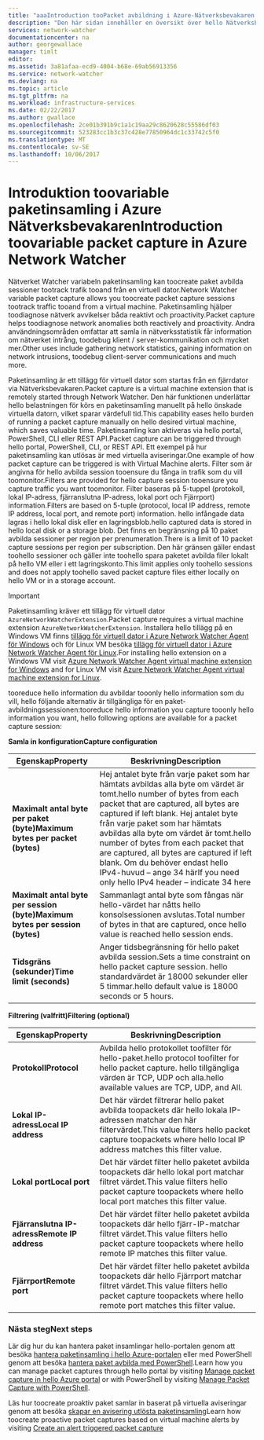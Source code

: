 ```yaml
---
title: "aaaIntroduction tooPacket avbildning i Azure-Nätverksbevakaren | Microsoft Docs"
description: "Den här sidan innehåller en översikt över hello Nätverksbevakaren paket avbilda kapaciteten"
services: network-watcher
documentationcenter: na
author: georgewallace
manager: timlt
editor: 
ms.assetid: 3a81afaa-ecd9-4004-b68e-69ab56913356
ms.service: network-watcher
ms.devlang: na
ms.topic: article
ms.tgt_pltfrm: na
ms.workload: infrastructure-services
ms.date: 02/22/2017
ms.author: gwallace
ms.openlocfilehash: 2ce01b391b9c1a1c19aa29c8620628c55586df03
ms.sourcegitcommit: 523283cc1b3c37c428e77850964dc1c33742c5f0
ms.translationtype: MT
ms.contentlocale: sv-SE
ms.lasthandoff: 10/06/2017
---
```

# <a name="introduction-toovariable-packet-capture-in-azure-network-watcher"></a><span data-ttu-id="83f19-103">Introduktion toovariable paketinsamling i Azure Nätverksbevakaren</span><span class="sxs-lookup"><span data-stu-id="83f19-103">Introduction toovariable packet capture in Azure Network Watcher</span></span>

<span data-ttu-id="83f19-104">Nätverket Watcher variabeln paketinsamling kan toocreate paket avbilda sessioner tootrack trafik tooand från en virtuell dator.</span><span class="sxs-lookup"><span data-stu-id="83f19-104">Network Watcher variable packet capture allows you toocreate packet capture sessions tootrack traffic tooand from a virtual machine.</span></span> <span data-ttu-id="83f19-105">Paketinsamling hjälper toodiagnose nätverk avvikelser båda reaktivt och proactivity.</span><span class="sxs-lookup"><span data-stu-id="83f19-105">Packet capture helps toodiagnose network anomalies both reactively and proactivity.</span></span> <span data-ttu-id="83f19-106">Andra användningsområden omfattar att samla in nätverksstatistik får information om nätverket intrång, toodebug klient / server-kommunikation och mycket mer.</span><span class="sxs-lookup"><span data-stu-id="83f19-106">Other uses include gathering network statistics, gaining information on network intrusions, toodebug client-server communications and much more.</span></span>

<span data-ttu-id="83f19-107">Paketinsamling är ett tillägg för virtuell dator som startas från en fjärrdator via Nätverksbevakaren.</span><span class="sxs-lookup"><span data-stu-id="83f19-107">Packet capture is a virtual machine extension that is remotely started through Network Watcher.</span></span> <span data-ttu-id="83f19-108">Den här funktionen underlättar hello belastningen för körs en paketinsamling manuellt på hello önskade virtuella datorn, vilket sparar värdefull tid.</span><span class="sxs-lookup"><span data-stu-id="83f19-108">This capability eases hello burden of running a packet capture manually on hello desired virtual machine, which saves valuable time.</span></span> <span data-ttu-id="83f19-109">Paketinsamling kan aktiveras via hello portal, PowerShell, CLI eller REST API.</span><span class="sxs-lookup"><span data-stu-id="83f19-109">Packet capture can be triggered through hello portal, PowerShell, CLI, or REST API.</span></span> <span data-ttu-id="83f19-110">Ett exempel på hur paketinsamling kan utlösas är med virtuella aviseringar.</span><span class="sxs-lookup"><span data-stu-id="83f19-110">One example of how packet capture can be triggered is with Virtual Machine alerts.</span></span> <span data-ttu-id="83f19-111">Filter som är angivna för hello avbilda session tooensure du fånga in trafik som du vill toomonitor.</span><span class="sxs-lookup"><span data-stu-id="83f19-111">Filters are provided for hello capture session tooensure you capture traffic you want toomonitor.</span></span> <span data-ttu-id="83f19-112">Filter baseras på 5-tuppel (protokoll, lokal IP-adress, fjärranslutna IP-adress, lokal port och Fjärrport) information.</span><span class="sxs-lookup"><span data-stu-id="83f19-112">Filters are based on 5-tuple (protocol, local IP address, remote IP address, local port, and remote port) information.</span></span> <span data-ttu-id="83f19-113">hello infångade data lagras i hello lokal disk eller en lagringsblob.</span><span class="sxs-lookup"><span data-stu-id="83f19-113">hello captured data is stored in hello local disk or a storage blob.</span></span> <span data-ttu-id="83f19-114">Det finns en begränsning på 10 paket avbilda sessioner per region per prenumeration.</span><span class="sxs-lookup"><span data-stu-id="83f19-114">There is a limit of 10 packet capture sessions per region per subscription.</span></span> <span data-ttu-id="83f19-115">Den här gränsen gäller endast toohello sessioner och gäller inte toohello spara paketet avbilda filer lokalt på hello VM eller i ett lagringskonto.</span><span class="sxs-lookup"><span data-stu-id="83f19-115">This limit applies only toohello sessions and does not apply toohello saved packet capture files either locally on hello VM or in a storage account.</span></span>

> [!IMPORTANT]
> <span data-ttu-id="83f19-116">Paketinsamling kräver ett tillägg för virtuell dator `AzureNetworkWatcherExtension`.</span><span class="sxs-lookup"><span data-stu-id="83f19-116">Packet capture requires a virtual machine extension `AzureNetworkWatcherExtension`.</span></span> <span data-ttu-id="83f19-117">Installera hello tillägg på en Windows VM finns [tillägg för virtuell dator i Azure Network Watcher Agent för Windows](../virtual-machines/windows/extensions-nwa.md) och för Linux VM besöka [tillägg för virtuell dator i Azure Network Watcher Agent för Linux](../virtual-machines/linux/extensions-nwa.md).</span><span class="sxs-lookup"><span data-stu-id="83f19-117">For installing hello extension on a Windows VM visit [Azure Network Watcher Agent virtual machine extension for Windows](../virtual-machines/windows/extensions-nwa.md) and for Linux VM visit [Azure Network Watcher Agent virtual machine extension for Linux](../virtual-machines/linux/extensions-nwa.md).</span></span>

<span data-ttu-id="83f19-118">tooreduce hello information du avbildar tooonly hello information som du vill, hello följande alternativ är tillgängliga för en paket-avbildningssessionen:</span><span class="sxs-lookup"><span data-stu-id="83f19-118">tooreduce hello information you capture tooonly hello information you want, hello following options are available for a packet capture session:</span></span>

<span data-ttu-id="83f19-119">**Samla in konfiguration**</span><span class="sxs-lookup"><span data-stu-id="83f19-119">**Capture configuration**</span></span>

|<span data-ttu-id="83f19-120">Egenskap</span><span class="sxs-lookup"><span data-stu-id="83f19-120">Property</span></span>|<span data-ttu-id="83f19-121">Beskrivning</span><span class="sxs-lookup"><span data-stu-id="83f19-121">Description</span></span>|
|---|---|
|<span data-ttu-id="83f19-122">**Maximalt antal byte per paket (byte)**</span><span class="sxs-lookup"><span data-stu-id="83f19-122">**Maximum bytes per packet (bytes)**</span></span> | <span data-ttu-id="83f19-123">Hej antalet byte från varje paket som har hämtats avbildas alla byte om värdet är tomt.</span><span class="sxs-lookup"><span data-stu-id="83f19-123">hello number of bytes from each packet that are captured, all bytes are captured if left blank.</span></span> <span data-ttu-id="83f19-124">Hej antalet byte från varje paket som har hämtats avbildas alla byte om värdet är tomt.</span><span class="sxs-lookup"><span data-stu-id="83f19-124">hello number of bytes from each packet that are captured, all bytes are captured if left blank.</span></span> <span data-ttu-id="83f19-125">Om du behöver endast hello IPv4-huvud – ange 34 här</span><span class="sxs-lookup"><span data-stu-id="83f19-125">If you need only hello IPv4 header – indicate 34 here</span></span> |
|<span data-ttu-id="83f19-126">**Maximalt antal byte per session (byte)**</span><span class="sxs-lookup"><span data-stu-id="83f19-126">**Maximum bytes per session (bytes)**</span></span> | <span data-ttu-id="83f19-127">Sammanlagt antal byte som fångas när hello-värdet har nåtts hello konsolsessionen avslutas.</span><span class="sxs-lookup"><span data-stu-id="83f19-127">Total number of bytes in that are captured, once hello value is reached hello session ends.</span></span>|
|<span data-ttu-id="83f19-128">**Tidsgräns (sekunder)**</span><span class="sxs-lookup"><span data-stu-id="83f19-128">**Time limit (seconds)**</span></span> | <span data-ttu-id="83f19-129">Anger tidsbegränsning för hello paket avbilda session.</span><span class="sxs-lookup"><span data-stu-id="83f19-129">Sets a time constraint on hello packet capture session.</span></span> <span data-ttu-id="83f19-130">hello standardvärdet är 18000 sekunder eller 5 timmar.</span><span class="sxs-lookup"><span data-stu-id="83f19-130">hello default value is 18000 seconds or 5 hours.</span></span>|

<span data-ttu-id="83f19-131">**Filtrering (valfritt)**</span><span class="sxs-lookup"><span data-stu-id="83f19-131">**Filtering (optional)**</span></span>

|<span data-ttu-id="83f19-132">Egenskap</span><span class="sxs-lookup"><span data-stu-id="83f19-132">Property</span></span>|<span data-ttu-id="83f19-133">Beskrivning</span><span class="sxs-lookup"><span data-stu-id="83f19-133">Description</span></span>|
|---|---|
|<span data-ttu-id="83f19-134">**Protokoll**</span><span class="sxs-lookup"><span data-stu-id="83f19-134">**Protocol**</span></span> | <span data-ttu-id="83f19-135">Avbilda hello protokollet toofilter för hello-paket.</span><span class="sxs-lookup"><span data-stu-id="83f19-135">hello protocol toofilter for hello packet capture.</span></span> <span data-ttu-id="83f19-136">hello tillgängliga värden är TCP, UDP och alla.</span><span class="sxs-lookup"><span data-stu-id="83f19-136">hello available values are TCP, UDP, and All.</span></span>|
|<span data-ttu-id="83f19-137">**Lokal IP-adress**</span><span class="sxs-lookup"><span data-stu-id="83f19-137">**Local IP address**</span></span> | <span data-ttu-id="83f19-138">Det här värdet filtrerar hello paket avbilda toopackets där hello lokala IP-adressen matchar den här filtervärdet.</span><span class="sxs-lookup"><span data-stu-id="83f19-138">This value filters hello packet capture toopackets where hello local IP address matches this filter value.</span></span>|
|<span data-ttu-id="83f19-139">**Lokal port**</span><span class="sxs-lookup"><span data-stu-id="83f19-139">**Local port**</span></span> | <span data-ttu-id="83f19-140">Det här värdet filter hello paketet avbilda toopackets där hello lokal port matchar filtret värdet.</span><span class="sxs-lookup"><span data-stu-id="83f19-140">This value filters hello packet capture toopackets where hello local port matches this filter value.</span></span>|
|<span data-ttu-id="83f19-141">**Fjärranslutna IP-adress**</span><span class="sxs-lookup"><span data-stu-id="83f19-141">**Remote IP address**</span></span> | <span data-ttu-id="83f19-142">Det här värdet filter hello paketet avbilda toopackets där hello fjärr-IP-matchar filtret värdet.</span><span class="sxs-lookup"><span data-stu-id="83f19-142">This value filters hello packet capture toopackets where hello remote IP matches this filter value.</span></span>|
|<span data-ttu-id="83f19-143">**Fjärrport**</span><span class="sxs-lookup"><span data-stu-id="83f19-143">**Remote port**</span></span> | <span data-ttu-id="83f19-144">Det här värdet filter hello paketet avbilda toopackets där hello Fjärrport matchar filtret värdet.</span><span class="sxs-lookup"><span data-stu-id="83f19-144">This value filters hello packet capture toopackets where hello remote port matches this filter value.</span></span>|

### <a name="next-steps"></a><span data-ttu-id="83f19-145">Nästa steg</span><span class="sxs-lookup"><span data-stu-id="83f19-145">Next steps</span></span>

<span data-ttu-id="83f19-146">Lär dig hur du kan hantera paket insamlingar hello-portalen genom att besöka [hantera paketinsamling i hello Azure-portalen](network-watcher-packet-capture-manage-portal.md) eller med PowerShell genom att besöka [hantera paket avbilda med PowerShell](network-watcher-packet-capture-manage-powershell.md).</span><span class="sxs-lookup"><span data-stu-id="83f19-146">Learn how you can manage packet captures through hello portal by visiting [Manage packet capture in hello Azure portal](network-watcher-packet-capture-manage-portal.md) or with PowerShell by visiting [Manage Packet Capture with PowerShell](network-watcher-packet-capture-manage-powershell.md).</span></span>

<span data-ttu-id="83f19-147">Läs hur toocreate proaktiv paket samlar in baserat på virtuella aviseringar genom att besöka [skapar en avisering utlösta paketinsamling](network-watcher-alert-triggered-packet-capture.md)</span><span class="sxs-lookup"><span data-stu-id="83f19-147">Learn how toocreate proactive packet captures based on virtual machine alerts by visiting [Create an alert triggered packet capture](network-watcher-alert-triggered-packet-capture.md)</span></span>

<!--Image references-->
[1]: ./media/network-watcher-packet-capture-overview/figure1.png













